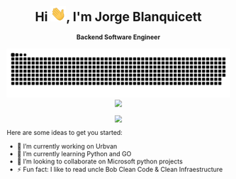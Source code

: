 <div align="center">
<h1 align="center">Hi <img width="35" src="https://github.com/1999AZZAR/1999AZZAR/blob/main/resources/img/waving.gif">, I'm Jorge Blanquicett</h1>
<h4 align="center">Backend Software Engineer</h4>
</div>

<div align="center">
  <img  src="https://github.com/1999AZZAR/1999AZZAR/blob/main/resources/img/grid-snake.svg"
       alt="snake" /></a>
</div>
  
<div align="center">
<a href="https://github.com/jblanquicett92">
  <img align="center" src="https://github-readme-stats.vercel.app/api?username=jblanquicett92&show_icons=true&theme=vue-dark" />
</a>
 </div>
 
 <br>
 
<div align="center">
<a href="https://github.com/jblanquicett92">
  <img align="center" src="https://github-readme-stats.vercel.app/api/top-langs/?username=jblanquicett92&theme=vue-dark" />
</a>
 </div>



Here are some ideas to get you started:

- 🔭 I’m currently working on Urbvan
- 🌱 I’m currently learning Python and GO
- 👯 I’m looking to collaborate on Microsoft python projects
- ⚡ Fun fact: I like to read uncle Bob Clean Code & Clean Infraestructure
